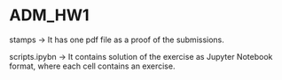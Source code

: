 # ADM_HW1

stamps -> It has one pdf file as a proof of the submissions.

scripts.ipybn -> It contains solution of the exercise as Jupyter Notebook format, where each cell contains an exercise.

